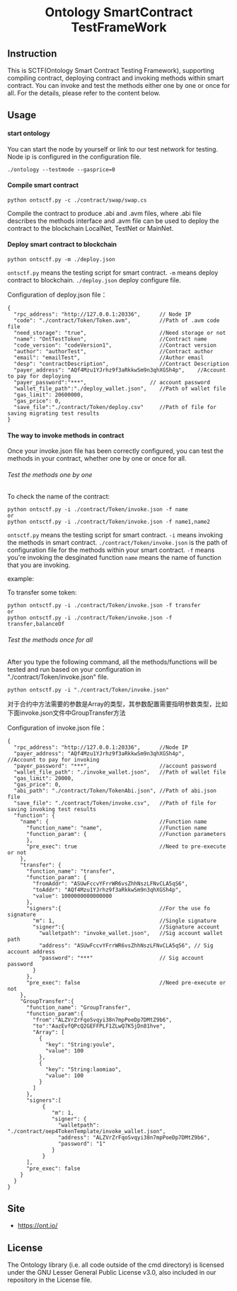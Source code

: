 <h1 align="center">Ontology SmartContract TestFrameWork</h1>

## Instruction

This is SCTF(Ontology Smart Contract Testing Framework), supporting compiling contract, deploying contract and invoking methods within smart contract. You can invoke and test the methods either one by one or once for all. For the details, please refer to the content below.


## Usage

#### start ontology

You can start the node by yourself or link to our test network for testing. Node ip is configured in the configuration file.
```
./ontology --testmode --gasprice=0
```

#### Compile smart contract

```
python ontsctf.py -c ./contract/swap/swap.cs
```

Compile the contract to produce .abi and .avm files, where .abi file describes the methods interface and .avm file can be used to deploy the contract to the blockchain LocalNet, TestNet or MainNet.


#### Deploy smart contract to blockchain

```
python ontsctf.py -m ./deploy.json
```

`ontsctf.py` means the testing script for smart contract.
`-m` means deploy contract to blockchain.
`./deploy.json` deploy configure file.



Configuration of deploy.json file：
```
{
  "rpc_address": "http://127.0.0.1:20336",      // Node IP
  "code": "./contract/Token/Token.avm",         //Path of .avm code file
  "need_storage": "true",                       //Need storage or not
  "name": "OntTestToken",                       //Contract name
  "code_version": "codeVersion1",               //Contract version
  "author": "authorTest",                       //Contract author
  "email": "emailTest",                         //Author email
  "desp": "contractDescription",                //Contract Description
  "payer_address": "AQf4Mzu1YJrhz9f3aRkkwSm9n3qhXGSh4p",    //Account to pay for deploying
  "payer_password":"***",                    // account password
  "wallet_file_path":"./deploy_wallet.json",    //Path of wallet file
  "gas_limit": 20600000,
  "gas_price": 0,
  "save_file":"./contract/Token/deploy.csv"     //Path of file for saving migrating test results
}
```


#### The way to invoke methods in contract
Once your invoke.json file has been correctly configured, you can test the methods in your contract, whether one by one or once for all.

###### Test the methods one by one
To check the name of the contract:<br/>

```
python ontsctf.py -i ./contract/Token/invoke.json -f name
or
python ontsctf.py -i ./contract/Token/invoke.json -f name1,name2
```

`ontsctf.py` means the testing script for smart contract.
`-i` means invoking the methods in smart contract.
`./contract/Token/invoke.json` is the path of configuration file for the methods within your smart contract.
`-f` means you're invoking the desginated function
`name` means the name of function that you are invoking.


example:

To transfer some token: <br/>

```
python ontsctf.py -i ./contract/Token/invoke.json -f transfer
or
python ontsctf.py -i ./contract/Token/invoke.json -f transfer,balanceOf
```

###### Test the methods once for all
After you type the following command, all the methods/functions will be tested and run based on your configuration in "./contract/Token/invoke.json" file.<br/>

```
python ontsctf.py -i "./contract/Token/invoke.json"
```


对于合约中方法需要的参数是Array的类型，其参数配置需要指明参数类型，比如下面invoke.json文件中GroupTransfer方法




Configuration of invoke.json file：
```
{
  "rpc_address": "http://127.0.0.1:20336",      //Node IP
  "payer_address": "AQf4Mzu1YJrhz9f3aRkkwSm9n3qhXGSh4p",       //Account to pay for invoking
  "payer_password": "***",                      //account password
  "wallet_file_path": "./invoke_wallet.json",   //Path of wallet file
  "gas_limit": 20000,
  "gas_price": 0,
  "abi_path": "./contract/Token/TokenAbi.json", //Path of abi.json file
  "save_file": "./contract/Token/invoke.csv",   //Path of file for saving invoking test results
  "function": {
    "name": {                                   //Function name
      "function_name": "name",                  //Function name
      "function_param": {                       //Function parameters
      },
      "pre_exec": true                          //Need to pre-execute or not
    },
    "transfer": {                                           
      "function_name": "transfer",                         
      "function_param": {
        "fromAddr": "ASUwFccvYFrrWR6vsZhhNszLFNvCLA5qS6",   
        "toAddr": "AQf4Mzu1YJrhz9f3aRkkwSm9n3qhXGSh4p",
        "value": 1000000000000000
      },
      "signers":{                               //For the use fo signature
        "m": 1,                                 //Single signature
        "signer":{                              //Signature account
          "walletpath": "invoke_wallet.json",   //Sig account wallet path
          "address": "ASUwFccvYFrrWR6vsZhhNszLFNvCLA5qS6", // Sig account address
          "password": "***"                     // Sig account password
        }
      },
      "pre_exec": false                         //Need pre-execute or not
    },
    "GroupTransfer":{
      "function_name": "GroupTransfer",
      "function_param":{
        "from":"ALZVrZrFqoSvqyi38n7mpPoeDp7DMtZ9b6",
        "to":"AazEvfQPcQ2GEFFPLF1ZLwQ7K5jDn81hve",
        "Array": [
          {
            "key": "String:youle",
            "value": 100
          },
          {
            "key": "String:laomiao",
            "value": 100
          }
        ]
      },
      "signers":[
           {
              "m": 1,
              "signer": {
                "walletpath": "./contract/oep4TokenTemplate/invoke_wallet.json",
                "address": "ALZVrZrFqoSvqyi38n7mpPoeDp7DMtZ9b6",
                "password": "1"
              }
           }
      ],
      "pre_exec": false
    }
  }
}
```


## Site

* https://ont.io/

## License

The Ontology library (i.e. all code outside of the cmd directory) is licensed under the GNU Lesser General Public License v3.0, also included in our repository in the License file.
